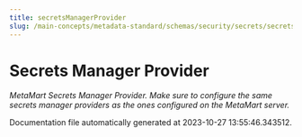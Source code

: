 ```yaml
---
title: secretsManagerProvider
slug: /main-concepts/metadata-standard/schemas/security/secrets/secretsmanagerprovider
---
```


# Secrets Manager Provider

*MetaMart Secrets Manager Provider. Make sure to configure the same secrets manager providers as the ones configured on the MetaMart server.*



Documentation file automatically generated at 2023-10-27 13:55:46.343512.
